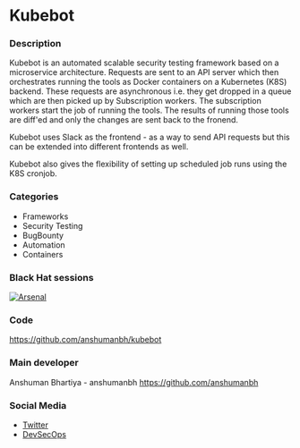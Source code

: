 # Kubebot

### Description
Kubebot is an automated scalable security testing framework based on a microservice architecture. Requests are sent to an API server which then orchestrates running the tools as Docker containers on a Kubernetes (K8S) backend. These requests are asynchronous i.e. they get dropped in a queue which are then picked up by Subscription workers. The subscription workers start the job of running the tools. The results of running those tools are diff'ed and only the changes are sent back to the fronend.

Kubebot uses Slack as the frontend - as a way to send API requests but this can be extended into different frontends as well.

Kubebot also gives the flexibility of setting up scheduled job runs using the K8S cronjob.



### Categories
* Frameworks
* Security Testing
* BugBounty
* Automation
* Containers



### Black Hat sessions
[![Arsenal](https://rawgithub.com/toolswatch/badges/master/arsenal/2017.svg)](http://www.toolswatch.org/2017/06/the-black-hat-arsenal-usa-2017-phenomenal-line-up-announced/)



### Code
https://github.com/anshumanbh/kubebot



### Main developer
 Anshuman Bhartiya - anshumanbh https://github.com/anshumanbh



### Social Media
* [Twitter](https://twitter.com/anshuman_bh)
* [DevSecOps](https://github.com/devsecops)
